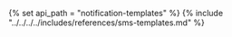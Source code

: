 {% set api_path = "notification-templates" %}
{% include "../../../../includes/references/sms-templates.md" %}